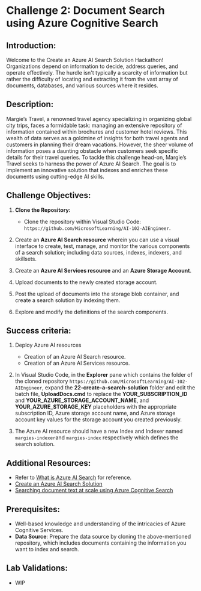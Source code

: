 # Challenge 2: Document Search using Azure Cognitive Search

## Introduction:
Welcome to the Create an Azure AI Search Solution Hackathon! Organizations depend on information to decide, address queries, and operate effectively. The hurdle isn't typically a scarcity of information but rather the difficulty of locating and extracting it from the vast array of documents, databases, and various sources where it resides.

## Description:
Margie’s Travel, a renowned travel agency specializing in organizing global city trips, faces a formidable task: managing an extensive repository of information contained within brochures and customer hotel reviews. This wealth of data serves as a goldmine of insights for both travel agents and customers in planning their dream vacations. However, the sheer volume of information poses a daunting obstacle when customers seek specific details for their travel queries.
To tackle this challenge head-on, Margie’s Travel seeks to harness the power of Azure AI Search. The goal is to implement an innovative solution that indexes and enriches these documents using cutting-edge AI skills.

## Challenge Objectives:

1. **Clone the Repository:**
   - Clone the repository within Visual Studio Code: `https://github.com/MicrosoftLearning/AI-102-AIEngineer`.

2. Create an **Azure AI Search resource** wherein you can use a visual interface to create, test, manage, and monitor the various components of a search solution; including data sources, indexes, indexers, and skillsets.

3. Create an **Azure AI Services resource** and an **Azure Storage Account**.

4. Upload documents to the newly created storage account.

5. Post the upload of documents into the storage blob container, and create a search solution by indexing them.

6. Explore and modify the definitions of the search components.

## Success criteria:

1. Deploy Azure AI resources
    - Creation of an Azure AI Search resource.
    - Creation of an Azure AI Services resource.

2. In Visual Studio Code, in the **Explorer** pane which contains the folder of the cloned repository `https://github.com/MicrosoftLearning/AI-102-AIEngineer`, expand the **22-create-a-search-solution** folder and edit the batch file, **UploadDocs.cmd** to replace the **YOUR_SUBSCRIPTION_ID** and **YOUR_AZURE_STORAGE_ACCOUNT_NAME**, and **YOUR_AZURE_STORAGE_KEY** placeholders with the appropriate subscription ID, Azure storage account name, and Azure storage account key values for the storage account you created previously.

3. The Azure AI resource should have a new Index and Indexer named `margies-indexer`and `margies-index` respectively which defines the search solution.

## Additional Resources:

- Refer to [What is Azure AI Search](https://learn.microsoft.com/en-us/azure/search/search-what-is-azure-search) for reference.
- [Create an Azure AI Search Solution](https://github.com/MicrosoftLearning/AI-102-AIEngineer/blob/master/Instructions/22-azure-search.md)
- [Searching document text at scale using Azure Cognitive Search](https://benalexkeen.com/searching-document-text-at-scale-using-azure-cognitive-search/)

## Prerequisites:

- Well-based knowledge and understanding of the intricacies of Azure Cognitive Services.
- **Data Source**: Prepare the data source by cloning the above-mentioned repository, which includes documents containing the information you want to index and search.

## Lab Validations: 

- WIP
